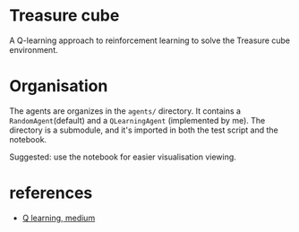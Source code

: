 # Treasure cube

A Q-learning approach to reinforcement learning to solve the Treasure cube environment.

# Organisation

The agents are organizes in the `agents/` directory. It contains a `RandomAgent`(default) and a `QLearningAgent` (implemented by me). The directory is a submodule, and it's imported in both the test script and the notebook.

Suggested: use the notebook for easier visualisation viewing.

# references

- [Q learning, medium](https://towardsdatascience.com/simple-reinforcement-learning-q-learning-fcddc4b6fe56)

